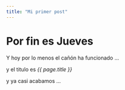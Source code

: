 ```yaml
---
title: "Mi primer post"
---
```


# Por fin es Jueves

Y hoy por lo menos el cañón ha funcionado ...

y el titulo es *{{ page.title }}*

y ya casi acabamos ...

